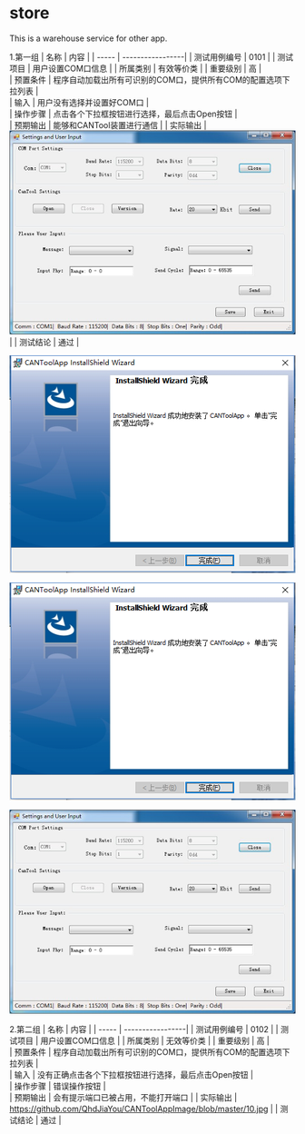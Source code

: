 # store
This is a  warehouse service for other app.


1.第一组
| 名称 | 内容  |
| ----- | -----------------|
| 测试用例编号 |  0101   | 
| 测试项目 |  用户设置COM口信息  |
| 所属类别 |  有效等价类  | 
| 重要级别 |  高  |  
| 预置条件 |  程序自动加载出所有可识别的COM口，提供所有COM的配置选项下拉列表  |  
| 输入 |   用户没有选择并设置好COM口 |  
| 操作步骤 |   点击各个下拉框按钮进行选择，最后点击Open按钮 |  
| 预期输出 |   能够和CANTool装置进行通信 | 
| 实际输出 |  ![1](https://github.com/QhdJiaYou/CANToolAppImage/blob/master/1.jpg)  | 
| 测试结论 |  通过  | 

![4](https://github.com/little-by/store/blob/master/CANToolApp/4.png)

![5](https://github.com/little-by/store/blob/master/CANToolApp/4.png)



![test](https://github.com/QhdJiaYou/CANToolAppImage/blob/master/1.jpg) 


2.第二组
| 名称 | 内容  |
| ----- | -----------------|
| 测试用例编号 |  0102   |
| 测试项目 |  用户设置COM口信息  |
| 所属类别 |  无效等价类  |
| 重要级别 |  高  |  
| 预置条件 | 程序自动加载出所有可识别的COM口，提供所有COM的配置选项下拉列表    |  
| 输入 |  没有正确点击各个下拉框按钮进行选择，最后点击Open按钮  |  
| 操作步骤 |   错误操作按钮 |  
| 预期输出 |   会有提示端口已被占用，不能打开端口 |
| 实际输出 |   https://github.com/QhdJiaYou/CANToolAppImage/blob/master/10.jpg |
| 测试结论 |  通过  |
